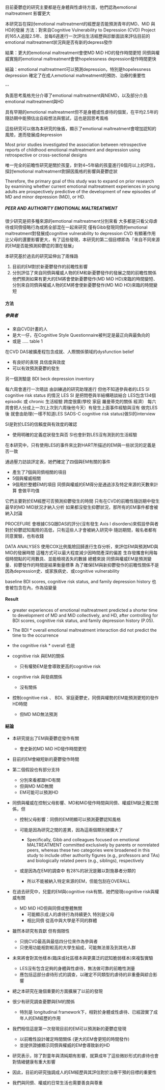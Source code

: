 目前憂鬱症的研究主要都是在身體與性虐待方面，他們認為emotional maltreatment 影響更大

本研究旨在探討emotional maltreatment的經歷是否能預測青年的MD、MiD 與HD的發展
方法：對來自Cognitive Vulnerability to Depression (CVD) Project 的165人追蹤2.5年、並每6週進行一次評估生活經歷與診斷面談來評估目前的emotional maltreatment狀況與是否有新的depress發作

結果：更大的emotional maltreatment會使MD MiD HD的發作時間更短
同儕與權威實施的emotional maltreatment會使hopelessness depression發作時間更快

結論：emotional maltreatment可以預測depression，特別是hopelessness depression
確定了在成人emotional maltreatment的預防、治療的重要性


--

負面思考風格充分介導了emotional maltreatment與NEMD，以及部分介島emotional maltreatment與HD

具有早期的emotional maltreatment但不是身體或性虐待的個案，在平均2.5年的隨訪期中能預估出自殺想法與嘗試，這也是因思考風格

這些研究可以做為本研究的後盾，顯示了emotional maltreatment會增加認知的風險，進而發展成depression

Most prior studies investigated the association between retrospective reports of childhood emotional maltreatment and depression using retrospective or cross-sectional designs

唯一完全的前瞻性研究是關於孩童，針對4~5年級的孩童進行6個月以上的評估，探討emotional maltreatment對歸因風格的影響與憂鬱症狀

Therefore, the primary goal of this study was to expand on prior research by examining whether current emotional maltreatment experiences in young adults are prospectively predictive of the development of new episodes of MD and minor depression (MiD), or HD.


##### PEER AND AUTHORITY EMOTIONAL MALTREATMENT
很少研究是把多種來源的emotional maltreatment分別來看
大多都是只看父母虐待或同儕侵略行為或將全部混在一起來研究
僅有Gibb發現同儕的emotional maltreatment對發展成cognitive vulnerability to depression CVD 有顯著作用比父母的還要影響更大，有了這些發現，本研究的第二個目標即為「來自不同來源的EM是否能預測抑鬱症的潛在發展」

本研究基於過去的研究延伸出了兩條路
1. 目前的EM對於新憂鬱發作的前瞻性影響
2. 分別評估了來自同儕與權威人物的EM和新憂鬱發作的發展之間的前瞻性關係
他們預測如果有更大的EM將會使新憂鬱發作(MD MiD HD)來臨的時間變短、
分別來自同儕與權威人物的EM將會使新憂鬱發作(MD MiD HD)來臨的時間變短 


#### 方法
##### 參與者
- 來自CVD計畫的人
- 是大一仔，在Cognitive Style Questionnaire被判定是最正向與最負向的
- 或是 
.....
table 1


在CVD DAS被擴產程包含成就、人際關係領域的dysfunction belief
- 有良好的表現 具信度與效度
- 可以有效預測憂鬱的發生

另一個測驗是 BDI beck depression inventory

每六周會進行一次晤談 
由訓練過的研究助理進行 但他不知道參與者的LES SI cognitive risk status 的情況 
LES SI 是把問卷與半結構晤談結合 
LES包含134個episodic 或 chronic 生活經驗 跨度很廣(學校 家庭 羅曼蒂克的關係 經濟）
每六周會把人分成上一次(上次到六周後他今天）有發生上面事件經驗與沒有 
做完LES後 就會由助理(一樣不知道LES SADS-C cognitive risk status)做SI的interview

SI是對於LES的信賴度與有效度的確認
- 使用明確的定義症狀發生與否
SI也會針對LES沒有測到的生活經驗

在本研究中，只有使用LES的事件來比對HART所描述的EM與一些狀況的定義是否一致

通過壓力訪談評定表，她們確定了四個與EM有關的事件
- 產生了7個與同儕相關的項目
- 5個與權威相關
- 9個用於整體EM的項目
同儕與權威的EM得分是通過涉及特定來源的天數來計算
會做平均值

它們主要對於EM經歷可否預測抑鬱發生的時間 只有在CVD的前瞻性隨訪期中發生最早的MD MID狀況才納入分析
如果都沒發生抑鬱狀況，那所有的EM事件都會被納入討論

PROCEFURE
會根據CSQ跟DAS的評分(沒有發生 Axis I disorders)來假設參與者對於抑鬱認知風險的高低，只有這些人才會被納入研究中
隨訪期間，報名者都有同意實驗，也有收錢

DATA ANALYSES
使用COX比例風險回歸進行生存分析，來評估EM與預測MD與MID的發展時間
這種方式可以最大程度減少因時間產深的偏差
生存發攜會利用每個時間點的可用數具、並能檢視丟失的數據
總體來說 同儕與權威EM是預測變量、抑鬱發作的時間是結果衡量標準
為了確保EM與新抑鬱發作的前瞻性關係不是因為depression史、或家族病史、或cognitive vulnerability

baseline BDI scores, cognitive risk status, and family depression history 也會被包含在內，作為協變量
#### Result
- greater experiences of emotional maltreatment predicted a shorter time to development of MD and MiD collectively, and HD, after controlling for BDI scores, cognitive risk status, and family depression history (P.05).
- The BDI * overall emotional maltreatment interaction did not predict the time to the occurrence
- the cognitive risk * overall 也是
- cognitive risk 與EM的關係
	- 只有權勢EM是會導致更高的cognitive risk
- cognitive risk 與發病關係
	- 沒有關係

- 控制cognitive risk 、 BDI、家庭憂鬱史，同儕與權勢的EM能預測更短的發作HD時間
	- 但MD MiD無法預測

#### 結論
- 本研究提出了EM與憂鬱症發作有關
	- 會史新的MD MiD HD發作時間更短
- 目前的EM會縮短新的憂鬱發作時間

- 第二個假設也有部分支持
	- 分別來看都跟HD有關
	- 但與MD MiD無關
	- EM可能可以預測HD
- 同儕與權威在控制父母影響、MD和MiD發作時間與同儕、權威EM缺乏獨立關係，但
	- 控制父母影響：同儕的EM明顯可以預測憂鬱認知風格
	- 可能是因為研究之間的差異，因為這兩個類別被擴大了
		-   Specifically, Gibb and colleagues focused on emotional MALTREATMENT committed exclusively by parents or nonrelated peers, whereas these two categories were broadened in this study to include other authority figures (e.g., professors and TAs) and biologically related peers (e.g., siblings), respectively

	- 或是因為在EM的調查中 有28%的狀況是難以對施暴者分類的
		- 所以不能被納入特定來源的EM，但能包刮在OVERALL
- 在過去研究中，兒童的EM與cognitive risk有關，她們發現cognitive risk與權威有關
	- MD MiD HD但與同儕或整體無關
		- 可能顯示成人的虐待行為持續更久 特別是父母
		- 相比同儕 從高中與大學是不同的群體
- 雖然本研究有貢獻 但有侷限性
	- 只挑CVD最高與最低四分位來作為參與者
	- 只使用功能相對較高的大學生組成，可能無法普及到其他人群
- 未來將會對其他樣本(臨床或社區樣本與更廣泛的認知脆弱樣本)來複製實驗
	- LES沒有包含足夠的身體與性虐待，無法做可靠的前瞻性測量
	- 應包括這部分虐待形式的調查，以確定不同類型的虐待的非重疊與綜合影響
- 總之本研究在幾個重要的方面擴展了以前的發現
- 很少有研究調查憂鬱與EM的關係
	- 特別是 longitudinal framework下，相對於身體或性虐待、已經證實了成年人的EM經歷的作用
- 我們相信這是第一次發現目前的EM可以預測新的憂鬱症發現
	- 以前瞻性設計確定時間關係 (更大的EM會更短的時間發作)
	- 並提供證據顯示同儕與權威的EM會導致新的HD
- 研究表示，除了對童年與清純期有影響，就算成年了這些微妙形式的虐待也會對情緒健康有重大影響
- 因此，目前的研究強調成人的EM經歷與其評估對於治療干預的目標的重要性
- 我們與同儕、權威的日常生活也需要善良與尊重